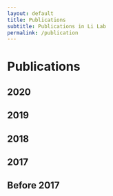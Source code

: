 ```yaml
---
layout: default
title: Publications
subtitle: Publications in Li Lab
permalink: /publication
---
```


# Publications

## 2020

## 2019

## 2018

## 2017

## Before 2017

